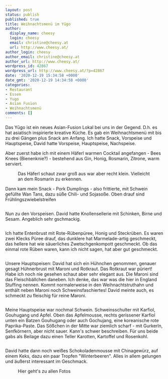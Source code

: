 ```yaml
---
layout: post
status: publish
published: true
title: Weihnachtsmenü im Yūgo
author:
  display_name: cheesy
  login: cheesy
  email: christine@cheesy.at
  url: http://www.cheesy.at/
author_login: cheesy
author_email: christine@cheesy.at
author_url: http://www.cheesy.at/
wordpress_id: 42867
wordpress_url: http://www.cheesy.at/?p=42867
date: '2020-12-19 15:34:58 +0000'
date_gmt: '2020-12-19 14:34:58 +0000'
categories:
- Restaurant
- Essen
- Yugo
- Asian Fusion
- Weihnachtsmenü
comments: []
---
```

<!-- wp:paragraph -->
Das Yūgo ist ein neues Asian-Fusion Lokal bei uns in der Gegend. D.h. es hat asiatisch inspirierte kreative Küche. Es gab ein Weihnachtsmenü mit bis zu drei Gängen plus Snack am Anfang. Ich hatte Snack, Vorspeise und Hauptspeise, David hatte Vorspeise, Hauptspeise, Nachspeise.
<!-- /wp:paragraph -->
<!-- wp:paragraph -->
Aber zuerst habe ich mit einem Häferl warmen Cocktail angefangen - Bees Knees (Bienenknie?) - bestehend aus Gin, Honig, Rosmarin, Zitrone, warm serviert.
<!-- /wp:paragraph -->
<!-- wp:image {"id":42857} -->
<figure class="wp-block-image"><img src="{% link _fotos/events/2016-2020/2020-2/weihnachts-menu-im-yugo/Yugo-002.jpg %}" alt="" class="wp-image-42857"><br>
<figcaption>Das Häferl schaut zwar groß aus war aber recht klein. Vielleicht an dem Rosmarin zu erkennen.<br></figcaption>
</figure>
<!-- /wp:image -->
<!-- wp:paragraph -->
Dann kam mein Snack - Pork Dumplings - also frittierte, mit Schwein gefüllte Wan Tans, dazu süße Chili- und Sojasoße. Oben drauf sind Frühlingszwiebelstreifen
<!-- /wp:paragraph -->
<!-- wp:image {"id":42858} -->
<figure class="wp-block-image"><img src="{% link _fotos/events/2016-2020/2020-2/weihnachts-menu-im-yugo/Yugo-003.jpg %}" alt="" class="wp-image-42858"></figure>
<!-- /wp:image -->
<!-- wp:paragraph -->
Nun zu den Vorspeisen. David hatte Knollensellerie mit Schinken, Birne und Sesam. Angeblich sehr gschmackig.
<!-- /wp:paragraph -->
<!-- wp:image {"id":42860} -->
<figure class="wp-block-image"><img src="{% link _fotos/events/2016-2020/2020-2/weihnachts-menu-im-yugo/Yugo-005.jpg %}" alt="" class="wp-image-42860"></figure>
<!-- /wp:image -->
<!-- wp:paragraph -->
Ich hatte Entenbrust mit Rote-Rübenpüree, Honig und Steckrüben. Es waren zwei Klecks Püree drauf, das dunklere hat Marmelade-artig geschmeckt, das hellere hat wie säuerliches Zwetschgenkompott geschmeckt. Ob das einmal rote Rüben waren, kann ich nicht sagen, hat aber gut geschmeckt.
<!-- /wp:paragraph -->
<!-- wp:image {"id":42859} -->
<figure class="wp-block-image"><img src="{% link _fotos/events/2016-2020/2020-2/weihnachts-menu-im-yugo/Yugo-004.jpg %}" alt="" class="wp-image-42859"></figure>
<!-- /wp:image -->
<!-- wp:paragraph -->
Unsere Hauptspeisen: David hat sich ein Hühnchen genommen, genauer gesagt Hühnerbrust mit Maroni und Rotkraut. Das Rotkraut war püriert! Habe ich noch nie gesehen schaut aber sehr elegant aus. Die Maroni sind das Fleischbällchen daneben. Ich denke, das war was die hier in England Stuffing nennen. Kommt normalerweise in den Weihnachtstruthahn und enthält neben Maroni noch Schweinsfaschiertes! David meinte auch, es schmeckt zu fleischig für reine Maroni.
<!-- /wp:paragraph -->
<!-- wp:image {"id":42863} -->
<figure class="wp-block-image"><img src="{% link _fotos/events/2016-2020/2020-2/weihnachts-menu-im-yugo/Yugo-008.jpg %}" alt="" class="wp-image-42863"></figure>
<!-- /wp:image -->
<!-- wp:paragraph -->
Meine Hauptspeise war nochmal Schwein. Schweinsschulter mit Karfiol, Gouhugang und Apfel. Oben das Apfelmousse, rechts gerissener Karfiol unten ein Batzen Gouhugang oder auch Gochujang, eine koreanische rote Paprika-Paste. Das Sößchen in der Mitte war ziemlich scharf - mit Gurkerln, Senfkörnern, aber nicht sauer. Kann's schwer beschreiben. Für uns beide gabs als Beilage dazu einen Teller Karotten, Kartoffel und Rosenkohl.
<!-- /wp:paragraph -->
<!-- wp:image {"id":42862} -->
<figure class="wp-block-image"><img src="{% link _fotos/events/2016-2020/2020-2/weihnachts-menu-im-yugo/Yugo-007.jpg %}" alt="" class="wp-image-42862"></figure>
<!-- /wp:image -->
<!-- wp:paragraph -->
David hatte dann noch weißes Schokoladenmousse mit Chinagewürz, auf einem Keks, dazu ein paar Tropfen "Winterbeeren". Alles in allem gelungen und äußerst interessant im Geschmack.
<!-- /wp:paragraph -->
<!-- wp:image {"id":42865,"linkDestination":"custom"} -->
<figure class="wp-block-image"><a href="http://www.cheesy.at/fotos/events/2016-2020/2020-2/weihnachts-menu-im-yugo/"><img src="{% link _fotos/events/2016-2020/2020-2/weihnachts-menu-im-yugo/Yugo-010.jpg %}" alt="" class="wp-image-42865"></a><br>
<figcaption>Hier geht's zu allen Fotos</figcaption>
</figure>
<!-- /wp:image -->
<!-- wp:paragraph -->
<!-- /wp:paragraph -->
